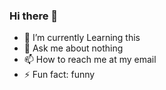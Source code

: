 ### Hi there 👋

- 🔭 I’m currently Learning this
- 💬 Ask me about nothing
- 📫 How to reach me at my email
- ⚡ Fun fact: funny


<!--
**ecorbero/ecorbero** is a ✨ _special_ ✨ repository because its `README.md` (this file) appears on your GitHub profile.

Here are some ideas to get you started:

- 🔭 I’m currently working on ...
- 🌱 I’m currently learning ...
- 👯 I’m looking to collaborate on ...
- 🤔 I’m looking for help with ...
- 💬 Ask me about ...
- 📫 How to reach me: ...
- 😄 Pronouns: ...
- ⚡ Fun fact: ...
-->
